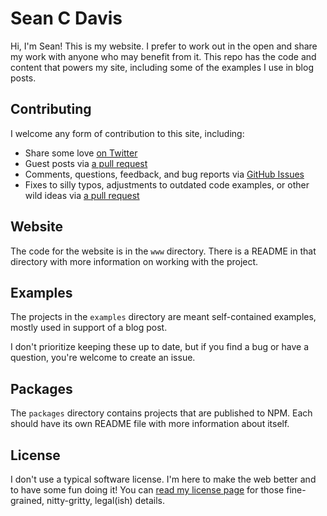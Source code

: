 # Sean C Davis

Hi, I'm Sean! This is my website. I prefer to work out in the open and share my work with anyone who may benefit from it. This repo has the code and content that powers my site, including some of the examples I use in blog posts.

## Contributing

I welcome any form of contribution to this site, including:

- Share some love [on Twitter](https://twitter.com/seancdavis29)
- Guest posts via [a pull request](https://github.com/seancdavis/seancdavis-com/pulls)
- Comments, questions, feedback, and bug reports via [GitHub Issues](https://github.com/seancdavis/seancdavis-com/issues)
- Fixes to silly typos, adjustments to outdated code examples, or other wild ideas via [a pull request](https://github.com/seancdavis/seancdavis-com/pulls)

## Website

The code for the website is in the `www` directory. There is a README in that directory with more information on working with the project.

## Examples

The projects in the `examples` directory are meant self-contained examples, mostly used in support of a blog post.

I don't prioritize keeping these up to date, but if you find a bug or have a question, you're welcome to create an issue.

## Packages

The `packages` directory contains projects that are published to NPM. Each should have its own README file with more information about itself.

## License

I don't use a typical software license. I'm here to make the web better and to have some fun doing it! You can [read my license page](https://www.seancdavis.com/license/) for those fine-grained, nitty-gritty, legal(ish) details.
